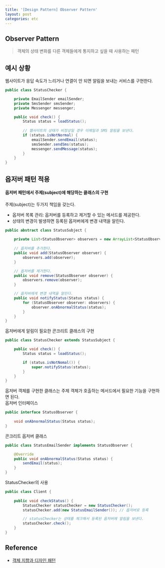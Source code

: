 ```yaml
---
title: '[Design Pattern] Observer Pattern'
layout: post
categories: etc
---
```


## Observer Pattern
> 객체의 상태 변화를 다른 객체들에게 통지하고 싶을 때 사용하는 패턴

## 예시 상황
웹사이트가 응답 속도가 느리거나 연결이 안 되면 알림을 보내는 서비스를 구현한다.
```java
public class StatusChecker {

    private EmailSender emailSender;
    private SmsSender smsSender;
    private Messenger messenger;

    public void check() {
        Status status = loadStatus();
    
        // 웹사이트의 상태가 비정상일 경우 이메일과 SMS 알림을 보낸다.
        if (status.isNotNormal) {
            emailSender.sendEmail(status);
            smsSender.sendSms(status);
            messenger.sendMessage(status);
        }
    }
}
```

## 옵저버 패턴 적용

#### 옵저버 패턴에서 주제(subject)에 해당하는 클래스의 구현
주제(subject)는 두가지 책임을 갖는다.
- 옵저버 목록 관리: 옵저버를 등록하고 제거할 수 있는 메서드를 제공한다.
- 상태의 변경이 발생하면 등록된 옵저버에게 변경 내역을 알린다.

```java
public abstract class StatusSubject {
    
    private List<StatusObserver> observers = new ArrayList<StatusObserver>();
    
    // 옵저버를 추가한다.
    public void add(StatusObserver observer) {
        observers.add(observer);
    }    

    // 옵저버를 제거한다.
    public void remove(StatusObserver observer) {
        observers.remove(observer);
    }

    // 옵저버에게 변경 내역을 알린다.
    public void notifyStatus(Status status) {
        for (StatusObserver observer: observers) {
            observer.onAbnormalStatus(status);
        }
    }
}
```
옵저버에게 알림이 필요한 콘크리트 클래스의 구현
```java
public class StatusChecker extends StatusSubject {

    public void check() {
        Status status = loadStatus();

        if (status.isNotNomal()) {
            super.notifyStatus(status);
        }
    }
}
```

옵저버 객체를 구현한 클래스는 주제 객체가 호출하는 메서드에서 필요한 기능을 구현하면 된다.  
옵저버 인터페이스
```java
public interface StatusObserver {
    
    void onAbnormalStatus(Status status);
}
```
콘크리트 옵저버 클래스
```java
public class StatusEmailSender implements StatusObserver {

    @Override
    public void onAbnormalStatus(Status status) {
        sendEmail(status);
    }
}
```

StatusChecker의 사용
```java
public class Client {
            
    public void checkStatus() {
        StatusChecker statusChecker = new StatusChecker();
        statusChecker.add(new StatusEmailSender()); // 옵저버로 등록

        // statusChecker는 상태를 체크해서 등록된 옵저버에 알림을 보낸다.
        statusChecker.check();
    }
}
```

## Reference
- [객체 지향과 디자인 패턴](http://www.yes24.com/Product/Goods/9179120)



